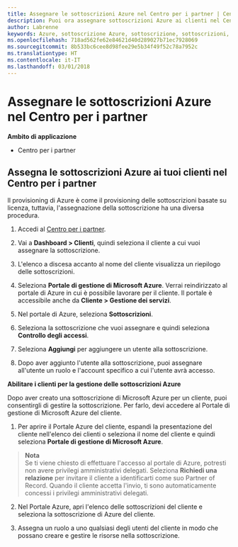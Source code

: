 ```yaml
---
title: Assegnare le sottoscrizioni Azure nel Centro per i partner | Centro per i partner
description: Puoi ora assegnare sottoscrizioni Azure ai clienti nel Centro per i partner. Puoi anche abilitarli alla gestione autonoma delle sottoscrizioni
author: Labrenne
keywords: Azure, sottoscrizione Azure, sottoscrizione, sottoscrizioni, assegnare la sottoscrizione, gestire la sottoscrizione azure
ms.openlocfilehash: 718ad562fe62e84621d40d289027b71ec7928069
ms.sourcegitcommit: 8b533bc6cee8d98fee29e5b34f49f52c78a7952c
ms.translationtype: HT
ms.contentlocale: it-IT
ms.lasthandoff: 03/01/2018
---
```

# <a name="assign-azure-subscriptions-in-partner-center"></a>Assegnare le sottoscrizioni Azure nel Centro per i partner

**Ambito di applicazione**

-  Centro per i partner
 
## <a name="assign-azure-subcriptions-to-your-customers-in-partner-center"></a>Assegna le sottoscrizioni Azure ai tuoi clienti nel Centro per i partner

Il provisioning di Azure è come il provisioning delle sottoscrizioni basate su licenza, tuttavia, l'assegnazione della sottoscrizione ha una diversa procedura.
 
1. Accedi al [Centro per i partner](https://na01.safelinks.protection.outlook.com/?url=https%3A%2F%2Fpartnercenter.microsoft.com%2F&data=02%7C01%7Cv-keimag%40microsoft.com%7C6f107d2337fa483b078e08d4efba2d13%7C72f988bf86f141af91ab2d7cd011db47%7C1%7C0%7C636397030307982666&sdata=jViWaoT04hVO10MpiduZoNV95Iv%2B4RX3wpVd028RHSU%3D&reserved=0).

2. Vai a **Dashboard > Clienti**, quindi seleziona il cliente a cui vuoi assegnare la sottoscrizione.

3. L'elenco a discesa accanto al nome del cliente visualizza un riepilogo delle sottoscrizioni.

4. Seleziona **Portale di gestione di Microsoft Azure**. Verrai reindirizzato al portale di Azure in cui è possibile lavorare per il cliente. Il portale è accessibile anche da **Cliente > Gestione dei servizi**.

5. Nel portale di Azure, seleziona **Sottoscrizioni**.

6. Seleziona la sottoscrizione che vuoi assegnare e quindi seleziona **Controllo degli accessi**.

7. Seleziona **Aggiungi** per aggiungere un utente alla sottoscrizione. 

8. Dopo aver aggiunto l'utente alla sottoscrizione, puoi assegnare all'utente un ruolo e l'account specifico a cui l'utente avrà accesso. 

**Abilitare i clienti per la gestione delle sottoscrizioni Azure**

Dopo aver creato una sottoscrizione di Microsoft Azure per un cliente, puoi consentirgli di gestire la sottoscrizione. Per farlo, devi accedere al Portale di gestione di Microsoft Azure del cliente. 

1.  Per aprire il Portale Azure del cliente, espandi la presentazione del cliente nell'elenco dei clienti o seleziona il nome del cliente e quindi seleziona **Portale di gestione di Microsoft Azure**.
    
 >**Nota** <br> Se ti viene chiesto di effettuare l'accesso al portale di Azure, potresti non avere privilegi amministrativi delegati. Seleziona **Richiedi una relazione** per invitare il cliente a identificarti come suo Partner of Record. Quando il cliente accetta l'invio, ti sono automaticamente concessi i privilegi amministrativi delegati. 

2.  Nel Portale Azure, apri l'elenco delle sottoscrizioni del cliente e seleziona la sottoscrizione di Azure del cliente.

3.  Assegna un ruolo a uno qualsiasi degli utenti del cliente in modo che possano creare e gestire le risorse nella sottoscrizione.


